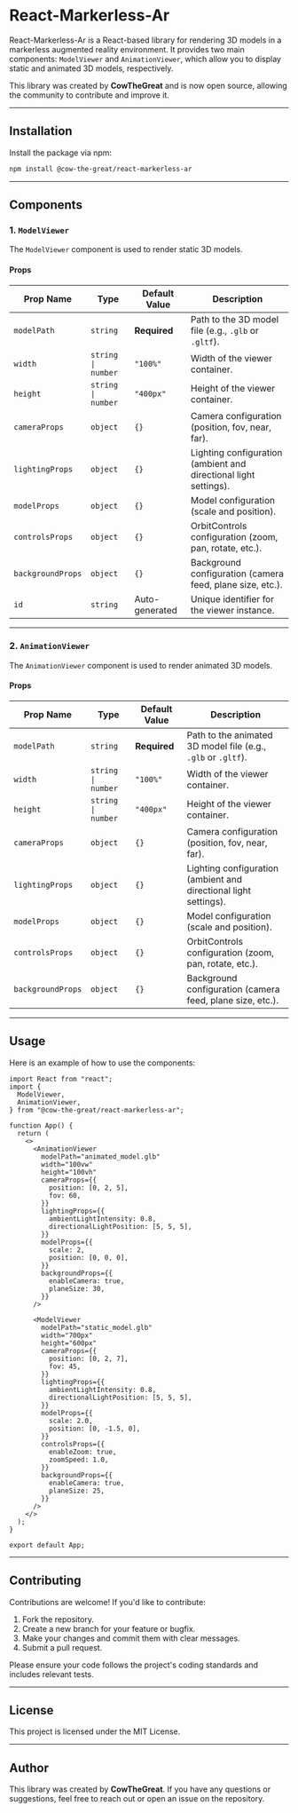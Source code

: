 # React-Markerless-Ar

React-Markerless-Ar is a React-based library for rendering 3D models in a markerless augmented reality environment. It provides two main components: `ModelViewer` and `AnimationViewer`, which allow you to display static and animated 3D models, respectively.

This library was created by **CowTheGreat** and is now open source, allowing the community to contribute and improve it.

---

## Installation

Install the package via npm:

```bash
npm install @cow-the-great/react-markerless-ar
```

---

## Components

### 1. `ModelViewer`

The `ModelViewer` component is used to render static 3D models.

#### Props

| Prop Name         | Type               | Default Value  | Description                                                      |
| ----------------- | ------------------ | -------------- | ---------------------------------------------------------------- |
| `modelPath`       | `string`           | **Required**   | Path to the 3D model file (e.g., `.glb` or `.gltf`).             |
| `width`           | `string \| number` | `"100%"`       | Width of the viewer container.                                   |
| `height`          | `string \| number` | `"400px"`      | Height of the viewer container.                                  |
| `cameraProps`     | `object`           | `{}`           | Camera configuration (position, fov, near, far).                 |
| `lightingProps`   | `object`           | `{}`           | Lighting configuration (ambient and directional light settings). |
| `modelProps`      | `object`           | `{}`           | Model configuration (scale and position).                        |
| `controlsProps`   | `object`           | `{}`           | OrbitControls configuration (zoom, pan, rotate, etc.).           |
| `backgroundProps` | `object`           | `{}`           | Background configuration (camera feed, plane size, etc.).        |
| `id`              | `string`           | Auto-generated | Unique identifier for the viewer instance.                       |

---

### 2. `AnimationViewer`

The `AnimationViewer` component is used to render animated 3D models.

#### Props

| Prop Name         | Type               | Default Value | Description                                                      |
| ----------------- | ------------------ | ------------- | ---------------------------------------------------------------- |
| `modelPath`       | `string`           | **Required**  | Path to the animated 3D model file (e.g., `.glb` or `.gltf`).    |
| `width`           | `string \| number` | `"100%"`      | Width of the viewer container.                                   |
| `height`          | `string \| number` | `"400px"`     | Height of the viewer container.                                  |
| `cameraProps`     | `object`           | `{}`          | Camera configuration (position, fov, near, far).                 |
| `lightingProps`   | `object`           | `{}`          | Lighting configuration (ambient and directional light settings). |
| `modelProps`      | `object`           | `{}`          | Model configuration (scale and position).                        |
| `controlsProps`   | `object`           | `{}`          | OrbitControls configuration (zoom, pan, rotate, etc.).           |
| `backgroundProps` | `object`           | `{}`          | Background configuration (camera feed, plane size, etc.).        |

---

## Usage

Here is an example of how to use the components:

```tsx
import React from "react";
import {
  ModelViewer,
  AnimationViewer,
} from "@cow-the-great/react-markerless-ar";

function App() {
  return (
    <>
      <AnimationViewer
        modelPath="animated_model.glb"
        width="100vw"
        height="100vh"
        cameraProps={{
          position: [0, 2, 5],
          fov: 60,
        }}
        lightingProps={{
          ambientLightIntensity: 0.8,
          directionalLightPosition: [5, 5, 5],
        }}
        modelProps={{
          scale: 2,
          position: [0, 0, 0],
        }}
        backgroundProps={{
          enableCamera: true,
          planeSize: 30,
        }}
      />

      <ModelViewer
        modelPath="static_model.glb"
        width="700px"
        height="600px"
        cameraProps={{
          position: [0, 2, 7],
          fov: 45,
        }}
        lightingProps={{
          ambientLightIntensity: 0.8,
          directionalLightPosition: [5, 5, 5],
        }}
        modelProps={{
          scale: 2.0,
          position: [0, -1.5, 0],
        }}
        controlsProps={{
          enableZoom: true,
          zoomSpeed: 1.0,
        }}
        backgroundProps={{
          enableCamera: true,
          planeSize: 25,
        }}
      />
    </>
  );
}

export default App;
```

---

## Contributing

Contributions are welcome! If you'd like to contribute:

1. Fork the repository.
2. Create a new branch for your feature or bugfix.
3. Make your changes and commit them with clear messages.
4. Submit a pull request.

Please ensure your code follows the project's coding standards and includes relevant tests.

---

## License

This project is licensed under the MIT License.

---

## Author

This library was created by **CowTheGreat**. If you have any questions or suggestions, feel free to reach out or open an issue on the repository.
